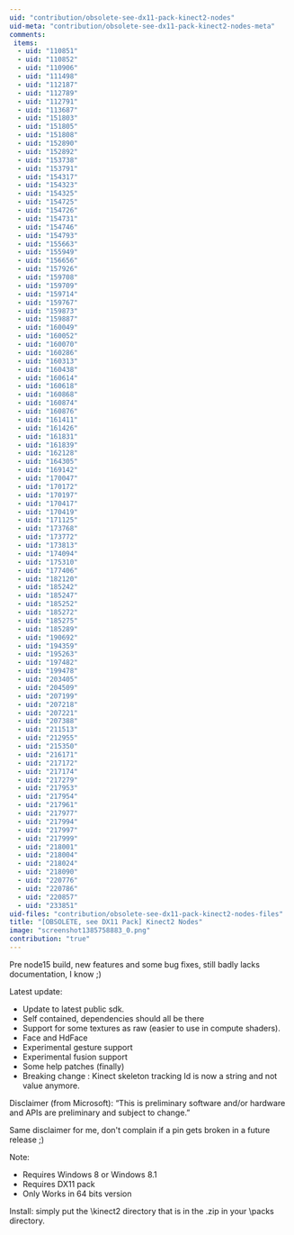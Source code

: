```yaml
---
uid: "contribution/obsolete-see-dx11-pack-kinect2-nodes"
uid-meta: "contribution/obsolete-see-dx11-pack-kinect2-nodes-meta"
comments: 
 items: 
  - uid: "110851"
  - uid: "110852"
  - uid: "110906"
  - uid: "111498"
  - uid: "112187"
  - uid: "112789"
  - uid: "112791"
  - uid: "113687"
  - uid: "151803"
  - uid: "151805"
  - uid: "151808"
  - uid: "152890"
  - uid: "152892"
  - uid: "153738"
  - uid: "153791"
  - uid: "154317"
  - uid: "154323"
  - uid: "154325"
  - uid: "154725"
  - uid: "154726"
  - uid: "154731"
  - uid: "154746"
  - uid: "154793"
  - uid: "155663"
  - uid: "155949"
  - uid: "156656"
  - uid: "157926"
  - uid: "159708"
  - uid: "159709"
  - uid: "159714"
  - uid: "159767"
  - uid: "159873"
  - uid: "159887"
  - uid: "160049"
  - uid: "160052"
  - uid: "160070"
  - uid: "160286"
  - uid: "160313"
  - uid: "160438"
  - uid: "160614"
  - uid: "160618"
  - uid: "160868"
  - uid: "160874"
  - uid: "160876"
  - uid: "161411"
  - uid: "161426"
  - uid: "161831"
  - uid: "161839"
  - uid: "162128"
  - uid: "164305"
  - uid: "169142"
  - uid: "170047"
  - uid: "170172"
  - uid: "170197"
  - uid: "170417"
  - uid: "170419"
  - uid: "171125"
  - uid: "173768"
  - uid: "173772"
  - uid: "173813"
  - uid: "174094"
  - uid: "175310"
  - uid: "177406"
  - uid: "182120"
  - uid: "185242"
  - uid: "185247"
  - uid: "185252"
  - uid: "185272"
  - uid: "185275"
  - uid: "185289"
  - uid: "190692"
  - uid: "194359"
  - uid: "195263"
  - uid: "197482"
  - uid: "199478"
  - uid: "203405"
  - uid: "204509"
  - uid: "207199"
  - uid: "207218"
  - uid: "207221"
  - uid: "207388"
  - uid: "211513"
  - uid: "212955"
  - uid: "215350"
  - uid: "216171"
  - uid: "217172"
  - uid: "217174"
  - uid: "217279"
  - uid: "217953"
  - uid: "217954"
  - uid: "217961"
  - uid: "217977"
  - uid: "217994"
  - uid: "217997"
  - uid: "217999"
  - uid: "218001"
  - uid: "218004"
  - uid: "218024"
  - uid: "218090"
  - uid: "220776"
  - uid: "220786"
  - uid: "220857"
  - uid: "233851"
uid-files: "contribution/obsolete-see-dx11-pack-kinect2-nodes-files"
title: "[OBSOLETE, see DX11 Pack] Kinect2 Nodes"
image: "screenshot1385758883_0.png"
contribution: "true"
---
```


Pre node15 build, new features and some bug fixes, still badly lacks documentation, I know ;)

Latest update:
* Update to latest public sdk.
* Self contained, dependencies should all be there
* Support for some textures as raw (easier to use in compute shaders).
* Face and HdFace
* Experimental gesture support
* Experimental fusion support
* Some help patches (finally)
* Breaking change : Kinect skeleton tracking Id is now a string and not value anymore.

Disclaimer (from Microsoft):
“This is preliminary software and/or hardware and APIs are preliminary and subject to change.”

Same disclaimer for me, don't complain if a pin gets broken in a future release ;)

Note:
* Requires Windows 8 or Windows 8.1
* Requires DX11 pack 
* Only Works in 64 bits version

Install:
simply put the \kinect2 directory that is in the .zip in your \packs directory. 
